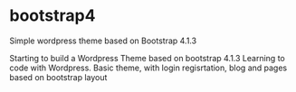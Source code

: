 # bootstrap4
Simple wordpress theme based on Bootstrap 4.1.3

Starting to build a Wordpress Theme based on bootstrap 4.1.3
Learning to code with Wordpress.
Basic theme, with login regisrtation, blog and pages based on bootstrap layout
